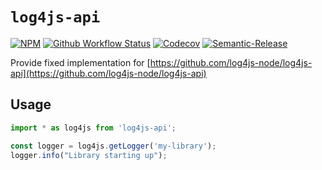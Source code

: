 # `log4js-api`


[![NPM](https://img.shields.io/npm/v/log4js-api.svg)](https://www.npmjs.com/package/log4js-api)
[![Github Workflow Status](https://github.com/aquariuslt/log4js-api/workflows/ci/badge.svg)](https://github.com/aquariuslt/log4js-api)
[![Codecov](https://codecov.io/gh/aquariuslt/log4js-api/branch/master/graph/badge.svg)](https://codecov.io/gh/aquariuslt/log4js-api)
[![Semantic-Release](https://img.shields.io/badge/%20%20%F0%9F%93%A6%F0%9F%9A%80-semantic--release-e10079.svg)](https://github.com/semantic-release/semantic-release)


Provide fixed implementation for [https://github.com/log4js-node/log4js-api](https://github.com/log4js-node/log4js-api)




## Usage

```typescript
import * as log4js from 'log4js-api';

const logger = log4js.getLogger('my-library');
logger.info("Library starting up");

```
